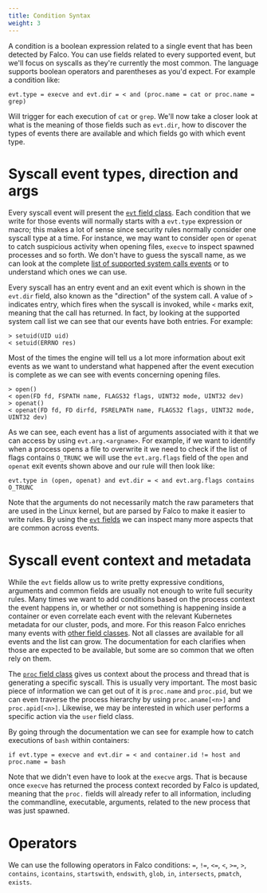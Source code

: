 ```yaml
---
title: Condition Syntax
weight: 3
---
```


A condition is a boolean expression related to a single event that has been detected by Falco. You can use fields related to every supported event, but we'll focus on syscalls as they're currently the most common. The language supports boolean operators and parentheses as you'd expect. For example a condition like:

```
evt.type = execve and evt.dir = < and (proc.name = cat or proc.name = grep)
```

Will trigger for each execution of `cat` or `grep`. We'll now take a closer look at what is the meaning of those fields such as `evt.dir`, how to discover the types of events there are available and which fields go with which event type.

# Syscall event types, direction and args

Every syscall event will present the [`evt` field class](/docs/rules/supported-fields/#field-class-evt). Each condition that we write for those events will normally starts with a `evt.type` expression or macro; this makes a lot of sense since security rules normally consider one syscall type at a time. For instance, we may want to consider `open` or `openat` to catch suspicious activity when opening files, `execve` to inspect spawned processes and so forth. We don't have to guess the syscall name, as we can look at the complete [list of supported system calls events](/docs/rules/supported-events) or to understand which ones we can use.

Every syscall has an entry event and an exit event which is shown in the `evt.dir` field, also known as the "direction" of the system call. A value of `>` indicates entry, which fires when the syscall is invoked, while `<` marks exit, meaning that the call has returned. In fact, by looking at the supported system call list we can see that our events have both entries. For example:

```
> setuid(UID uid)
< setuid(ERRNO res)
```

Most of the times the engine will tell us a lot more information about exit events as we want to understand what happened after the event execution is complete as we can see with events concerning opening files.

```
> open()
< open(FD fd, FSPATH name, FLAGS32 flags, UINT32 mode, UINT32 dev)
> openat()
< openat(FD fd, FD dirfd, FSRELPATH name, FLAGS32 flags, UINT32 mode, UINT32 dev)
```

As we can see, each event has a list of arguments associated with it that we can access by using `evt.arg.<argname>`. For example, if we want to identify when a process opens a file to overwrite it we need to check if the list of flags contains `O_TRUNC` we will use the `evt.arg.flags` field of the `open` and `openat` exit events shown above and our rule will then look like:

```
evt.type in (open, openat) and evt.dir = < and evt.arg.flags contains O_TRUNC
```

Note that the arguments do not necessarily match the raw parameters that are used in the Linux kernel, but are parsed by Falco to make it easier to write rules. By using the [`evt` fields](/docs/rules/supported-fields/#field-class-evt) we can inspect many more aspects that are common across events.

# Syscall event context and metadata

While the `evt` fields allow us to write pretty expressive conditions, arguments and common fields are usually not enough to write full security rules. Many times we want to add conditions based on the process context the event happens in, or whether or not something is happening inside a container or even correlate each event with the relevant Kubernetes metadata for our cluster, pods, and more. For this reason Falco enriches many events with [other field classes](/docs/rules/supported-fields). Not all classes are available for all events and the list can grow. The documentation for each clarifies when those are expected to be available, but some are so common that we often rely on them.

The [`proc` field class](/docs/rules/supported-fields/#field-class-process) gives us context about the process and thread that is generating a specific syscall. This is usually very important. The most basic piece of information we can get out of it is `proc.name` and `proc.pid`, but we can even traverse the process hierarchy by using `proc.aname[<n>]` and `proc.apid[<n>]`. Likewise, we may be interested in which user performs a specific action via the `user` field class.

By going through the documentation we can see for example how to catch executions of `bash` within containers:

```
if evt.type = execve and evt.dir = < and container.id != host and proc.name = bash
```

Note that we didn't even have to look at the `execve` args. That is because once `execve` has returned the process context recorded by Falco is updated, meaning that the `proc.` fields will already refer to all information, including the commandline, executable, arguments, related to the new process that was just spawned.

# Operators

We can use the following operators in Falco conditions: `=`, `!=`, `<=`, `<`, `>=`, `>`, `contains`, `icontains`, `startswith`, `endswith`, `glob`, `in`, `intersects`, `pmatch`, `exists`.

